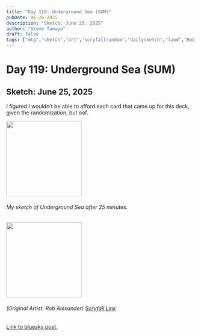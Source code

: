 ```yaml
---
title: "Day 119: Underground Sea (SUM)"
pubDate: 06-26-2025
description: "Sketch: June 25, 2025"
author: "Steve Tamayo"
draft: false
tags: ["mtg","sketch","art","scryfallrandom","dailysketch","land","Rob Alexander"]
---
```

# Day 119: Underground Sea (SUM)
## Sketch: June 25, 2025


I figured I wouldn't be able to afford each card that came up for this deck, given the randomization, but oof.


<img src="https://cdn.bsky.app/img/feed_fullsize/plain/did:plc:vlb3baqyfxfheceuqyubujfl/bafkreiap2yzrkvpwbgh6m7nyeookopr6dtk3wk5ql4fywvsaeuzcfqldlu@jpeg" height="200">


###### My sketch of Underground Sea after 25 minutes.
<img src="https://cards.scryfall.io/large/front/0/6/068bb15a-fc2d-42a2-859b-837b946d23c0.jpg?1559592872" height="200">


###### (Original Artist: Rob Alexander) [Scryfall Link](https://scryfall.com/card/sum/290/underground-sea)


[Link to bluesky post.](https://bsky.app/profile/sorocoroto.bsky.social/post/3lsknhaxw3k2l)